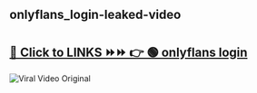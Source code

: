 
 ## onlyflans_login-leaked-video 

# <h2><a href="https://clipsfans.com/onlyflans_login&ref=git">🔗 Click to LINKS ⏩⏩ 👉 🟢 onlyflans login </a></h2>

<a href="https://clipsfans.com/onlyflans_login&ref=git" rel="nofollow" data-target="animated-image.originalLink"><img src="https://i.ibb.co.com/xMMVF88/686577567.gif" alt="Viral Video Original" style="max-width: 100%; display: inline-block;" data-target="animated-image.originalImage"></a>
